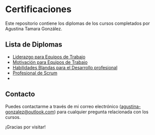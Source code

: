 # Certificaciones

Este repositorio contiene los diplomas de los cursos completados por Agustina Tamara González.

## Lista de Diplomas

- [Liderazgo para Equipos de Trabajo](https://platzi.com/p/agustinagonzalez8832/curso/1300-course/diploma/detalle/)
- [Motivación para Equipos de Trabajo](https://platzi.com/p/agustinagonzalez8832/curso/1896-motivacion/diploma/detalle/)
- [Habilidades Blandas para el Desarrollo profesional](https://platzi.com/p/agustinagonzalez8832/curso/6570-habilidades-blandas/diploma/detalle/)
- [Profesional de Scrum](https://platzi.com/p/agustinagonzalez8832/curso/6570-habilidades-blandas/diploma/detalle/)
- 
## Contacto

Puedes contactarme a través de mi correo electrónico (agustina-gonzalez@outlook.com) para cualquier pregunta relacionada con los cursos.

¡Gracias por visitar!
